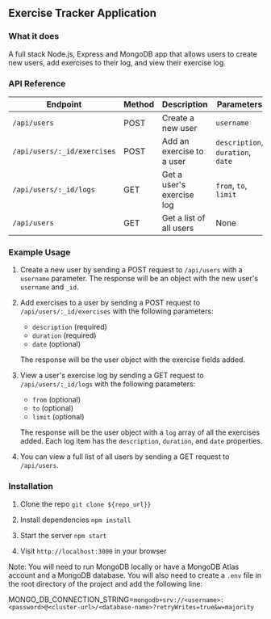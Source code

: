 ## Exercise Tracker Application

### What it does

A full stack Node.js, Express and MongoDB app that allows users to create
new users, add exercises to their log, and view their exercise log.

### API Reference

| Endpoint                    | Method | Description               | Parameters                        |
| --------------------------- | ------ | ------------------------- | --------------------------------- |
| `/api/users`                | POST   | Create a new user         | `username`                        |
| `/api/users/:_id/exercises` | POST   | Add an exercise to a user | `description`, `duration`, `date` |
| `/api/users/:_id/logs`      | GET    | Get a user's exercise log | `from`, `to`, `limit`             |
| `/api/users`                | GET    | Get a list of all users   | None                              |



### Example Usage

1. Create a new user by sending a POST request to `/api/users` with a `username`
   parameter. The response will be an object with the new user's `username` and
   `_id`.

2. Add exercises to a user by sending a POST request to
   `/api/users/:_id/exercises` with the following parameters:

    - `description` (required)
    - `duration` (required)
    - `date` (optional)

    The response will be the user object with the exercise fields added.

3. View a user's exercise log by sending a GET request to  
   `/api/users/:_id/logs` with the following parameters:

    - `from` (optional)
    - `to` (optional)
    - `limit` (optional)

    The response will be the user object with a `log` array of all the exercises
    added. Each log item has the `description`, `duration`, and `date` properties.

4. You can view a full list of all users by sending a GET request to
   `/api/users`.


### Installation

1. Clone the repo `git clone ${repo_url}}`

2. Install dependencies `npm install`

3. Start the server `npm start`

4. Visit `http://localhost:3000` in your browser

Note: You will need to run MongoDB locally or have a MongoDB Atlas account and a MongoDB database.
You will also need to create a `.env` file in the root directory of the project and add the following line:

MONGO_DB_CONNECTION_STRING=`mongodb+srv://<username>:<password>@<cluster-url>/<database-name>?retryWrites=true&w=majority`